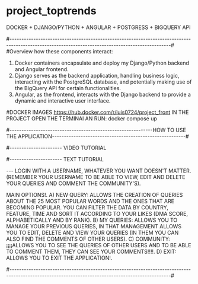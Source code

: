 # project_toptrends
DOCKER + DJANGO/PYTHON + ANGULAR + POSTGRESS + BIGQUERY API

#-------------------------------------------------------------------------------------------------------------------------------------------------#
#Overview
how these components interact:
1) Docker containers encapsulate and deploy my Django/Python backend and Angular frontend.
2) Django serves as the backend application, handling business logic, interacting with the PostgreSQL database, and potentially making use of the BigQuery API for certain functionalities.
3) Angular, as the frontend, interacts with the Django backend to provide a dynamic and interactive user interface.


#DOCKER IMAGES
https://hub.docker.com/r/luis0724/project_front
IN THE PROJECT OPEN THE TERMINAl AN RUN:
docker compose up

#------------------------------------------------------------HOW TO USE THE APPLICATION--------------------------------------------------------#

#----------------------  VIDEO TUTORIAL

#----------------------   TEXT TUTORIAL

--- LOGIN WITH A USERNAME, WHATEVER YOU WANT DOESN'T MATTER.
(REMEMBER YOUR USERNAME TO BE ABLE TO VIEW, EDIT AND DELETE YOUR QUERIES AND COMMENT THE COMMUNITY'S).

MAIN OPTIONS!.
A) NEW QUERY:   ALLOWS THE CREATION OF QUERIES ABOUT THE 25 MOST POPULAR WORDS AND THE ONES THAT ARE BECOMING POPULAR. YOU CAN FILTER THE DATA BY COUNTRY, FEATURE, TIME AND SORT IT ACCORDING TO YOUR LIKES (DMA SCORE, ALPHABETICALLY AND BY RANK).
B) MY QUERIES:  ALLOWS YOU TO MANAGE YOUR PREVIOUS QUERIES, IN THAT MANAGEMENT ALLOWS YOU TO EDIT, DELETE AND VIEW YOUR QUERIES (IN THEM YOU CAN ALSO FIND THE COMMENTS OF OTHER USERS).
C) COMMUNITY:  ¡¡¡¡ALLOWS YOU TO SEE THE QUERIES OF OTHER USERS AND TO BE ABLE TO COMMENT THEM, THEY CAN SEE YOUR COMMENTS!!!!.
D) EXIT:        ALLOWS YOU TO EXIT THE APPLICATION!.

#-------------------------------------------------------------------------------------------------------------------------------------------------#




